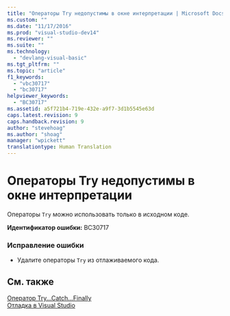 ```yaml
---
title: "Операторы Try недопустимы в окне интерпретации | Microsoft Docs"
ms.custom: ""
ms.date: "11/17/2016"
ms.prod: "visual-studio-dev14"
ms.reviewer: ""
ms.suite: ""
ms.technology: 
  - "devlang-visual-basic"
ms.tgt_pltfrm: ""
ms.topic: "article"
f1_keywords: 
  - "vbc30717"
  - "bc30717"
helpviewer_keywords: 
  - "BC30717"
ms.assetid: a5f721b4-719e-432e-a9f7-3d1b5545e63d
caps.latest.revision: 9
caps.handback.revision: 9
author: "stevehoag"
ms.author: "shoag"
manager: "wpickett"
translationtype: Human Translation
---
```

# Операторы Try недопустимы в окне интерпретации
Операторы `Try` можно использовать только в исходном коде.  
  
 **Идентификатор ошибки:** BC30717  
  
### Исправление ошибки  
  
-   Удалите операторы `Try` из отлаживаемого кода.  
  
## См. также  
 [Оператор Try...Catch...Finally](../../visual-basic/language-reference/statements/try-catch-finally-statement.md)   
 [Отладка в Visual Studio](/visual-studio/debugger/debugging-in-visual-studio)